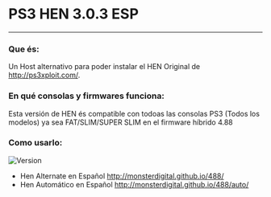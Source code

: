 # PS3 HEN 3.0.3 ESP
---

### Que és:

Un Host alternativo para poder instalar el HEN Original de http://ps3xploit.com/.

### En qué consolas y firmwares funciona:

Esta versión de HEN és compatible con todoas las consolas PS3 (Todos los modelos) ya sea FAT/SLIM/SUPER SLIM en el firmware híbrido 4.88

### Como usarlo:

![Version](https://img.shields.io/badge/Version-4.88-red.svg)
- Hen Alternate en Español http://monsterdigital.github.io/488/
- Hen Automático en Español http://monsterdigital.github.io/488/auto/
